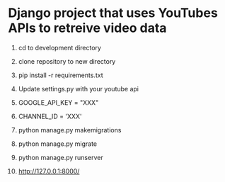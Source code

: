 # Django project that uses YouTubes APIs to retreive video data

 1) cd to development directory

2) clone repository to new directory

3) pip install -r requirements.txt

4) Update settings.py with your youtube api

5) GOOGLE_API_KEY = "XXX"

6) CHANNEL_ID = 'XXX'

7) python manage.py makemigrations

8) python manage.py migrate

9) python manage.py runserver

10) http://127.0.0.1:8000/
